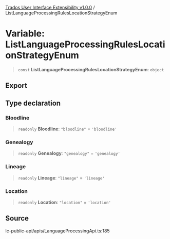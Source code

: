 [Trados User Interface Extensibility v1.0.0](../wiki/globals) / ListLanguageProcessingRulesLocationStrategyEnum

# Variable: ListLanguageProcessingRulesLocationStrategyEnum

> `const` **ListLanguageProcessingRulesLocationStrategyEnum**: `object`

## Export

## Type declaration

### Bloodline

> `readonly` **Bloodline**: `"bloodline"` = `'bloodline'`

### Genealogy

> `readonly` **Genealogy**: `"genealogy"` = `'genealogy'`

### Lineage

> `readonly` **Lineage**: `"lineage"` = `'lineage'`

### Location

> `readonly` **Location**: `"location"` = `'location'`

## Source

lc-public-api/apis/LanguageProcessingApi.ts:185
